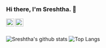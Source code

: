 ### Hi there, I'm Sreshtha. 👋
<a href="https://www.linkedin.com/in/sreshtha-mehrotra-1968a7193/">
  <img align="left" alt="Sreshtha's Linkedin" width="22px" src="https://cdn.jsdelivr.net/npm/simple-icons@v3/icons/linkedin.svg" />
</a>
<a href="https://www.instagram.com/sreshtha.mehrotra/">
  <img align="left" alt="Sreshtha's Instagram" width="22px" src="https://cdn.jsdelivr.net/npm/simple-icons@v3/icons/instagram.svg" />
</a>
<br />
<br />


![Sreshtha's github stats](https://github-readme-stats.vercel.app/api?username=sreshtha10&hide=issues,prs&show_icons=true&theme=tokyonight)
![Top Langs](https://github-readme-stats.vercel.app/api/top-langs/?username=sreshtha10&layout=compact)
